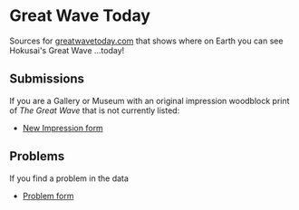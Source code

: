 # Great Wave Today
Sources for [greatwavetoday.com](https://greatwavetoday.com) that shows where on Earth you can see Hokusai's Great Wave ...today!

## Submissions

If you are a Gallery or Museum with an original impression woodblock print of _The Great Wave_ that is not currently listed:
- [New Impression form](https://github.com/gingerbeardman/greatwavetoday/issues/new/choose)

## Problems

If you find a problem in the data
- [Problem form](https://github.com/gingerbeardman/greatwavetoday/issues/new/choose)
